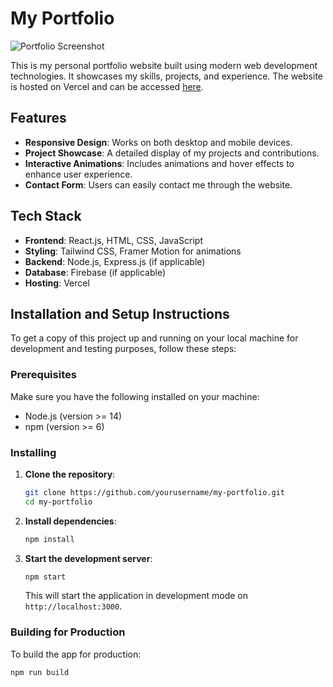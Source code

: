 # My Portfolio

![Portfolio Screenshot](<img width="947" alt="image" src="https://github.com/user-attachments/assets/5ec8e5e6-acf7-4472-b0b8-0f8816364f9e">
)

This is my personal portfolio website built using modern web development technologies. It showcases my skills, projects, and experience. The website is hosted on Vercel and can be accessed [here](https://my-portfolio-three-chi-13.vercel.app).

## Features

- **Responsive Design**: Works on both desktop and mobile devices.
- **Project Showcase**: A detailed display of my projects and contributions.
- **Interactive Animations**: Includes animations and hover effects to enhance user experience.
- **Contact Form**: Users can easily contact me through the website.

## Tech Stack

- **Frontend**: React.js, HTML, CSS, JavaScript
- **Styling**: Tailwind CSS, Framer Motion for animations
- **Backend**: Node.js, Express.js (if applicable)
- **Database**: Firebase (if applicable)
- **Hosting**: Vercel

## Installation and Setup Instructions

To get a copy of this project up and running on your local machine for development and testing purposes, follow these steps:

### Prerequisites

Make sure you have the following installed on your machine:

- Node.js (version >= 14)
- npm (version >= 6)

### Installing

1. **Clone the repository**:
    ```bash
    git clone https://github.com/yourusername/my-portfolio.git
    cd my-portfolio
    ```

2. **Install dependencies**:
    ```bash
    npm install
    ```

3. **Start the development server**:
    ```bash
    npm start
    ```
   This will start the application in development mode on `http://localhost:3000`.

### Building for Production

To build the app for production:

```bash
npm run build
